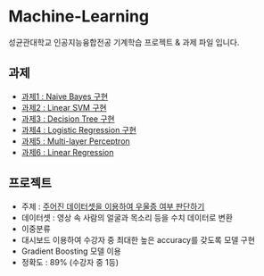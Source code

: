 # Machine-Learning
성균관대학교 인공지능융합전공 기계학습 프로젝트 &amp; 과제 파일 입니다.


## 과제
- [과제1 : Naive Bayes 구현](https://github.com/better62/Machine-Learning/blob/Assignment/ML_Assignment_01(2019311492_%EC%9D%B4%EB%82%98%EC%9D%80).ipynb)
- [과제2 : Linear SVM 구현](https://github.com/better62/Machine-Learning/blob/Assignment/ML_assignment_02(2019311492_%EC%9D%B4%EB%82%98%EC%9D%80).ipynb)
- [과제3 : Decision Tree 구현](https://github.com/better62/Machine-Learning/blob/Assignment/ML_Assignment_03(2019311492_%EC%9D%B4%EB%82%98%EC%9D%80).ipynb)
- [과제4 : Logistic Regression 구현](https://github.com/better62/Machine-Learning/blob/Assignment/ML_Assignment_04(2019311492_%EC%9D%B4%EB%82%98%EC%9D%80).ipynb)
- [과제5 : Multi-layer Perceptron](https://github.com/better62/Machine-Learning/blob/Assignment/ML_Assignment_05(2019311492%20%EC%9D%B4%EB%82%98%EC%9D%80).ipynb)
- [과제6 : Linear Regression](https://github.com/better62/Machine-Learning/blob/Assignment/ML_Assignment_06(2019311492_%EC%9D%B4%EB%82%98%EC%9D%80).ipynb)


## 프로젝트
- 주제 : [주어진 데이터셋을 이용하여 우울증 여부 판단하기](https://github.com/better62/Machine-Learning/blob/Project/Project(2019311492%20%EC%9D%B4%EB%82%98%EC%9D%80).ipynb)
- 데이터셋 : 영상 속 사람의 얼굴과 목소리 등을 수치 데이터로 변환
- 이중분류
- 대시보드 이용하여 수강자 중 최대한 높은 accuracy를 갖도록 모델 구현
- Gradient Boosting 모델 이용
- 정확도 : 89% (수강자 중 1등)
